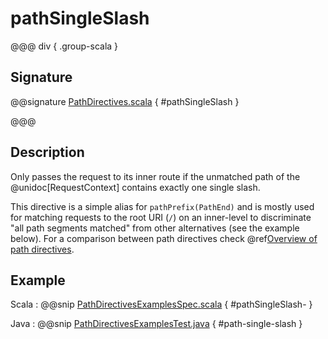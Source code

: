 # pathSingleSlash

@@@ div { .group-scala }

## Signature

@@signature [PathDirectives.scala]($akka-http$/akka-http/src/main/scala/akka/http/scaladsl/server/directives/PathDirectives.scala) { #pathSingleSlash }

@@@

## Description

Only passes the request to its inner route if the unmatched path of the @unidoc[RequestContext]
contains exactly one single slash.

This directive is a simple alias for `pathPrefix(PathEnd)` and is mostly used for matching requests to the root URI
(`/`) on an inner-level to discriminate "all path segments matched" from other alternatives (see the example below). For a comparison between path directives check @ref[Overview of path directives](index.md#overview-path-scala).

## Example

Scala
:  @@snip [PathDirectivesExamplesSpec.scala]($test$/scala/docs/http/scaladsl/server/directives/PathDirectivesExamplesSpec.scala) { #pathSingleSlash- }

Java
:  @@snip [PathDirectivesExamplesTest.java]($test$/java/docs/http/javadsl/server/directives/PathDirectivesExamplesTest.java) { #path-single-slash }

